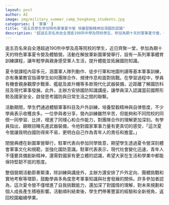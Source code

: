 ```yaml
---
layout: post
author: AI
image: img/military_summer_camp_hongkong_students.jpg
categories: [ '軍事' ]
title: "逾五百學生參加特色軍事夏令營 培養堅毅精神加深國防認識"
description: "超過五百名來自全港逾190所中學及院校學生，參加為期十天的軍事夏令營，在解放軍新圍軍營體驗軍人生活，接受軍事體育訓練、團隊合作課程及國防知識講座。學生親身觀摩現代武器裝備，加深國情理解，培養堅毅自律及責任感。活動內容多元，包括定向、挑戰及實地考察，助青年多角度認識軍事與社會發展，為未來規劃與個人成長奠下基礎。"
---
```

逾五百名來自全港超過190所中學及高等院校的學生，近日齊聚一堂，參加為期十天的特色軍事夏令營及體驗營。活動在解放軍新圍軍營舉行，設有一系列軍事體育訓練課程，讓年輕學員親身感受軍人生活，提升體能並拓展國防知識。

夏令營課程內容多元，涵蓋軍人隊列動作、徒步行軍和地圖判讀等基本軍事訓練，亦有專業教官指導學生如何團隊合作、規律作息和面對挑戰。在學習過程中，學員有機會親身觀摩步戰車、艦艇及直升機等多款現代化武器裝備，近距離了解國防科技及現代軍事發展。此外，主辦方安排國防知識講座，讓學員深入認識當前國際形勢及國家安全，啟發思考國防與日常生活之間的聯繫。

活動期間，學生們通過體驗軍事科目及戶外訓練，培養堅毅精神與自律態度，不少學員表示收穫良多。一位參與者分享，營內訓練雖然辛苦，但能夠和不同院校的同儕一同學習、比拼，增進了同理心和合作能力，對團隊合作的理解更加深刻。有學員指出，親眼目睹先進武器裝備，令他對國家軍事力量有更真切的感受，「這次夏令營讓我明白國防得來不易，更明白自己作為青年人的責任和擔當。」

閉營典禮在新圍軍營舉行，駐軍代表向參加同學致意，期望學生透過夏令營深刻體會軍事文化和規範，並強化國防意識。駐軍代表表示，現代社會變化迅速，青年人不僅要具備創新精神，還需對國家有更立體的認識，希望大家在生活和學業中都能保持堅韌不拔的態度。

整個營期活動節奏緊湊，除訓練與講座外，主辦方還安排了戶外定向、團體挑戰和實地考察等環節，鼓勵學員多角度思考軍事知識與社會發展的關係。許多參加者認為，這次夏令營不僅增進了自我挑戰能力，還加深了對國情的理解，對未來規劃和個人成長產生積極影響。活動順利結束後，學生們帶著豐富的經驗和全新視角，返回校園繼續學業。
